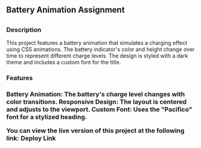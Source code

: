 <h2> Battery Animation Assignment<h2/>
<h3>Description</h3>
This project features a battery animation that simulates a charging effect using CSS animations. The battery indicator's color and height change over time to represent different charge levels. The design is styled with a dark theme and includes a custom font for the title.

<h3>Features<h3/>
Battery Animation: The battery's charge level changes with color transitions.
Responsive Design: The layout is centered and adjusts to the viewport.
Custom Font: Uses the "Pacifico" font for a stylized heading.

You can view the live version of this project at the following link:
Deploy Link
